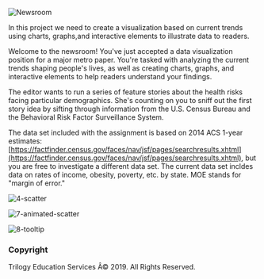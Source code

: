 

![Newsroom](https://media.giphy.com/media/v2xIous7mnEYg/giphy.gif)


In this project we need to create a visualization based on current trends using charts, graphs,and interactive elements to illustrate data to readers.

Welcome to the newsroom! You've just accepted a data visualization position for a major metro paper. You're tasked with analyzing the current trends shaping people's lives, as well as creating charts, graphs, and interactive elements to help readers understand your findings.

The editor wants to run a series of feature stories about the health risks facing particular demographics. She's counting on you to sniff out the first story idea by sifting through information from the U.S. Census Bureau and the Behavioral Risk Factor Surveillance System.

The data set included with the assignment is based on 2014 ACS 1-year estimates: [https://factfinder.census.gov/faces/nav/jsf/pages/searchresults.xhtml](https://factfinder.census.gov/faces/nav/jsf/pages/searchresults.xhtml), but you are free to investigate a different data set. The current data set incldes data on rates of income, obesity, poverty, etc. by state. MOE stands for "margin of error."


![4-scatter](Images/4-scatter.jpg)


![7-animated-scatter](Images/7-animated-scatter.gif)


![8-tooltip](Images/8-tooltip.gif)





### Copyright

Trilogy Education Services Â© 2019. All Rights Reserved.

